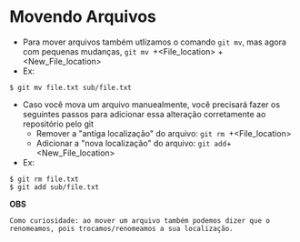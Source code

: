 # Movendo Arquivos

* Para mover arquivos também utlizamos o comando `git mv`, mas agora com pequenas mudanças, `git mv `+<File_location> + <New_File_location>
* Ex:
```
$ git mv file.txt sub/file.txt
```

* Caso você mova um arquivo manuealmente, você precisará fazer os seguintes passos para adicionar essa alteração corretamente ao repositório pelo git
    - Remover a "antiga localização" do arquivo: `git rm `+<File_location>
    - Adicionar a "nova localização" do arquivo: `git add`+<New_File_location>
* Ex: 
```
$ git rm file.txt
$ git add sub/file.txt
```

**OBS**
```
Como curiosidade: ao mover um arquivo também podemos dizer que o renomeamos, pois trocamos/renomeamos a sua localização.
```